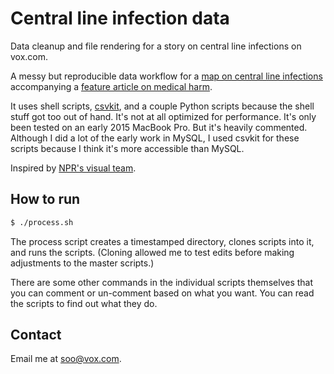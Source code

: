 # Central line infection data

Data cleanup and file rendering for a story on central line infections on vox.com.

A messy but reproducible data workflow for a 
[map on central line infections](//www.vox.com/a/infections-hospitals-map) accompanying a 
[feature article on medical harm](//www.vox.com/2015/7/9/8670000/medical-harm-infection-prevention). 

It uses shell scripts, [csvkit](//csvkit.readthedocs.org), and a couple Python 
scripts because the shell stuff got too out of hand. It's not at all optimized 
for performance. It's only been tested on an early 2015 MacBook Pro. But it's 
heavily commented. Although I did a lot of the early work in MySQL, I used csvkit 
for these scripts because I think it's more accessible than MySQL.

Inspired by [NPR's visual team](//github.com/nprapps/leso).


## How to run

```bash
$ ./process.sh
```
The process script creates a timestamped directory, clones scripts into it, and 
runs the scripts. (Cloning allowed me to test edits before making adjustments to 
the master scripts.) 

There are some other commands in the individual scripts themselves that you can 
comment or un-comment based on what you want. You can read the scripts to find 
out what they do.


## Contact

Email me at [soo@vox.com](mailto:soo@vox.com).